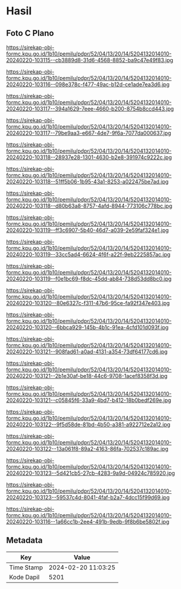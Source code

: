 # Hasil

## Foto C Plano

https://sirekap-obj-formc.kpu.go.id/1b10/pemilu/pdpr/52/04/13/20/14/5204132014010-20240220-103115--cb3889d8-31d6-4568-8852-ba9c47e49f83.jpg

https://sirekap-obj-formc.kpu.go.id/1b10/pemilu/pdpr/52/04/13/20/14/5204132014010-20240220-103116--098e378c-f477-49ac-b12d-ce1ade7ea3d6.jpg

https://sirekap-obj-formc.kpu.go.id/1b10/pemilu/pdpr/52/04/13/20/14/5204132014010-20240220-103117--394a1629-7eee-4660-b200-8754b8ccd443.jpg

https://sirekap-obj-formc.kpu.go.id/1b10/pemilu/pdpr/52/04/13/20/14/5204132014010-20240220-103117--79be9aa3-e667-4de7-9f6a-7077da000637.jpg

https://sirekap-obj-formc.kpu.go.id/1b10/pemilu/pdpr/52/04/13/20/14/5204132014010-20240220-103118--28937e28-1301-4630-b2e8-391974c9222c.jpg

https://sirekap-obj-formc.kpu.go.id/1b10/pemilu/pdpr/52/04/13/20/14/5204132014010-20240220-103118--51ff5b06-1b95-43a1-8253-a022475be7ad.jpg

https://sirekap-obj-formc.kpu.go.id/1b10/pemilu/pdpr/52/04/13/20/14/5204132014010-20240220-103118--d80b63a8-8757-4afd-8944-773106c778bc.jpg

https://sirekap-obj-formc.kpu.go.id/1b10/pemilu/pdpr/52/04/13/20/14/5204132014010-20240220-103119--ff3c6907-5b40-46d7-a039-2e59faf324e1.jpg

https://sirekap-obj-formc.kpu.go.id/1b10/pemilu/pdpr/52/04/13/20/14/5204132014010-20240220-103119--33cc5ad4-6624-4f6f-a22f-9eb2225857ac.jpg

https://sirekap-obj-formc.kpu.go.id/1b10/pemilu/pdpr/52/04/13/20/14/5204132014010-20240220-103119--f0e1bc69-f8dc-45dd-ab84-738d53dd8bc0.jpg

https://sirekap-obj-formc.kpu.go.id/1b10/pemilu/pdpr/52/04/13/20/14/5204132014010-20240220-103120--80e6327c-f311-47b6-95ce-fa92f347e403.jpg

https://sirekap-obj-formc.kpu.go.id/1b10/pemilu/pdpr/52/04/13/20/14/5204132014010-20240220-103120--6bbca929-145b-4b1c-91ea-4cfd101d093f.jpg

https://sirekap-obj-formc.kpu.go.id/1b10/pemilu/pdpr/52/04/13/20/14/5204132014010-20240220-103121--908fad61-a0ad-4131-a354-73df64177cd6.jpg

https://sirekap-obj-formc.kpu.go.id/1b10/pemilu/pdpr/52/04/13/20/14/5204132014010-20240220-103121--2b1e30af-be18-44c6-9708-1acef8358f3d.jpg

https://sirekap-obj-formc.kpu.go.id/1b10/pemilu/pdpr/52/04/13/20/14/5204132014010-20240220-103121--c05845f6-33a9-4bd7-b412-18b0bedf269e.jpg

https://sirekap-obj-formc.kpu.go.id/1b10/pemilu/pdpr/52/04/13/20/14/5204132014010-20240220-103122--9f5d58de-81bd-4b50-a381-a922712e2a12.jpg

https://sirekap-obj-formc.kpu.go.id/1b10/pemilu/pdpr/52/04/13/20/14/5204132014010-20240220-103122--13a061f8-89a2-4163-86fa-702537c189ac.jpg

https://sirekap-obj-formc.kpu.go.id/1b10/pemilu/pdpr/52/04/13/20/14/5204132014010-20240220-103123--5d421cb5-27cb-4283-9a9d-04924c785920.jpg

https://sirekap-obj-formc.kpu.go.id/1b10/pemilu/pdpr/52/04/13/20/14/5204132014010-20240220-103123--59537c4d-8041-4faf-b2a7-4dcc15f99d69.jpg

https://sirekap-obj-formc.kpu.go.id/1b10/pemilu/pdpr/52/04/13/20/14/5204132014010-20240220-103116--1a66cc1b-2ee4-491b-9edb-9f8b6be5802f.jpg


## Metadata

| Key        | Value               |
| ---------- | ------------------- |
| Time Stamp | 2024-02-20 11:03:25 |
| Kode Dapil | 5201                |



